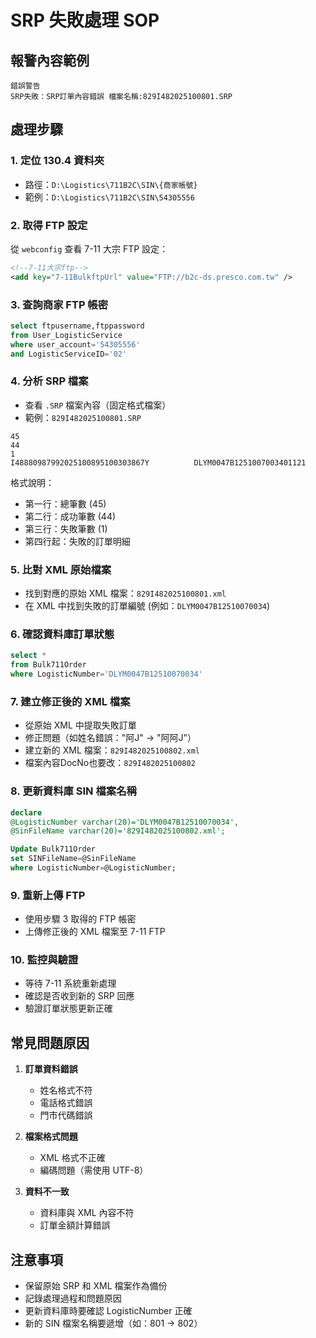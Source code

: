 # SRP 失敗處理 SOP

## 報警內容範例
```
錯誤警告
SRP失敗：SRP訂單內容錯誤 檔案名稱:829I482025100801.SRP
```

## 處理步驟

### 1. 定位 130.4 資料夾
- 路徑：`D:\Logistics\711B2C\SIN\{商家帳號}`
- 範例：`D:\Logistics\711B2C\SIN\54305556`

### 2. 取得 FTP 設定
從 `webconfig` 查看 7-11 大宗 FTP 設定：
```xml
<!--7-11大宗ftp-->
<add key="7-11BulkftpUrl" value="FTP://b2c-ds.presco.com.tw" />
```

### 3. 查詢商家 FTP 帳密
```sql
select ftpusername,ftppassword
from User_LogisticService
where user_account='54305556'
and LogisticServiceID='02'
```

### 4. 分析 SRP 檔案
- 查看 `.SRP` 檔案內容（固定格式檔案）
- 範例：`829I482025100801.SRP`
```
45
44
1
I48880987992025100895100303867Y          DLYM0047B1251007003401121
```

格式說明：
- 第一行：總筆數 (45)
- 第二行：成功筆數 (44)
- 第三行：失敗筆數 (1)
- 第四行起：失敗的訂單明細

### 5. 比對 XML 原始檔案
- 找到對應的原始 XML 檔案：`829I482025100801.xml`
- 在 XML 中找到失敗的訂單編號 (例如：`DLYM0047B12510070034`)

### 6. 確認資料庫訂單狀態
```sql
select *
from Bulk711Order
where LogisticNumber='DLYM0047B12510070034'
```

### 7. 建立修正後的 XML 檔案
- 從原始 XML 中提取失敗訂單
- 修正問題（如姓名錯誤："阿J" → "阿阿J"）
- 建立新的 XML 檔案：`829I482025100802.xml`
- 檔案內容DocNo也要改：`829I482025100802`

### 8. 更新資料庫 SIN 檔案名稱
```sql
declare
@LogisticNumber varchar(20)='DLYM0047B12510070034',
@SinFileName varchar(20)='829I482025100802.xml';

Update Bulk711Order
set SINFileName=@SinFileName
where LogisticNumber=@LogisticNumber;
```

### 9. 重新上傳 FTP
- 使用步驟 3 取得的 FTP 帳密
- 上傳修正後的 XML 檔案至 7-11 FTP

### 10. 監控與驗證
- 等待 7-11 系統重新處理
- 確認是否收到新的 SRP 回應
- 驗證訂單狀態更新正確

## 常見問題原因

1. **訂單資料錯誤**
   - 姓名格式不符
   - 電話格式錯誤
   - 門市代碼錯誤

2. **檔案格式問題**
   - XML 格式不正確
   - 編碼問題（需使用 UTF-8）

3. **資料不一致**
   - 資料庫與 XML 內容不符
   - 訂單金額計算錯誤

## 注意事項

- 保留原始 SRP 和 XML 檔案作為備份
- 記錄處理過程和問題原因
- 更新資料庫時要確認 LogisticNumber 正確
- 新的 SIN 檔案名稱要遞增（如：801 → 802）
